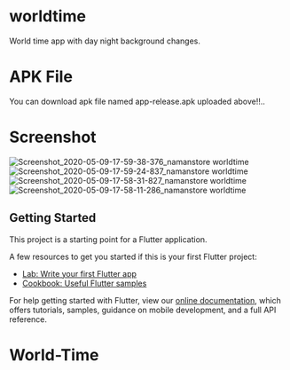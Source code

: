 # worldtime

World time app with day night background changes.

# APK File

You can download apk file named app-release.apk uploaded above!!..

# Screenshot

![Screenshot_2020-05-09-17-59-38-376_namanstore worldtime](https://user-images.githubusercontent.com/42396114/81594482-99c3f300-93de-11ea-96bc-03da032e3139.jpg)    ![Screenshot_2020-05-09-17-59-24-837_namanstore worldtime](https://user-images.githubusercontent.com/42396114/81594598-cd9f1880-93de-11ea-9313-eaf5237fc048.jpg)   ![Screenshot_2020-05-09-17-58-31-827_namanstore worldtime](https://user-images.githubusercontent.com/42396114/81594705-f7f0d600-93de-11ea-8879-8c531aa4b69e.jpg)  ![Screenshot_2020-05-09-17-58-11-286_namanstore worldtime](https://user-images.githubusercontent.com/42396114/81594785-122ab400-93df-11ea-8472-1a86d5e5f8a7.jpg)


## Getting Started

This project is a starting point for a Flutter application.

A few resources to get you started if this is your first Flutter project:

- [Lab: Write your first Flutter app](https://flutter.dev/docs/get-started/codelab)
- [Cookbook: Useful Flutter samples](https://flutter.dev/docs/cookbook)

For help getting started with Flutter, view our
[online documentation](https://flutter.dev/docs), which offers tutorials,
samples, guidance on mobile development, and a full API reference.
# World-Time

